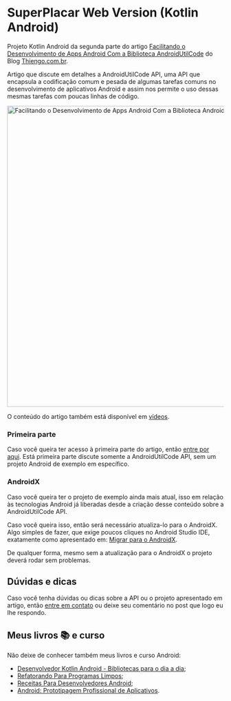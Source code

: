 # SuperPlacar Web Version (Kotlin Android)

Projeto Kotlin Android da segunda parte do artigo [Facilitando o Desenvolvimento de Apps Android Com a Biblioteca AndroidUtilCode](https://www.thiengo.com.br/facilitando-o-desenvolvimento-de-apps-android-com-a-biblioteca-androidutilcode#title-04) do Blog [Thiengo.com.br](https://www.thiengo.com.br).

Artigo que discute em detalhes a AndroidUtilCode API, uma API que encapsula a codificação comum e pesada de algumas tarefas comuns no desenvolvimento de aplicativos Android e assim nos permite o uso dessas mesmas tarefas com poucas linhas de código.

<img src="https://www.thiengo.com.br/img/post/normal/oujq61b820cgjnmlq9s51rkcc1350a6f78dcd58d71347d55702f42c49d.jpg" width="700" alt="Facilitando o Desenvolvimento de Apps Android Com a Biblioteca AndroidUtilCode">

O conteúdo do artigo também está disponível em [vídeos](https://www.thiengo.com.br/facilitando-o-desenvolvimento-de-apps-android-com-a-biblioteca-androidutilcode#title-21).

### Primeira parte

Caso você queira ter acesso à primeira parte do artigo, então [entre por aqui](https://www.thiengo.com.br/facilitando-o-desenvolvimento-de-apps-android-com-a-biblioteca-androidutilcode#title-01). Está primeira parte discute somente a AndroidUtilCode API, sem um projeto Android de exemplo em específico.

### AndroidX

Caso você queira ter o projeto de exemplo ainda mais atual, isso em relação às tecnologias Android já liberadas desde a criação desse conteúdo sobre a AndroidUtilCode API.

Caso você queira isso, então será necessário atualiza-lo para o AndroidX. Algo simples de fazer, que exige poucos cliques no Android Studio IDE, exatamente como apresentado em: [Migrar para o AndroidX](https://developer.android.com/jetpack/androidx/migrate?hl=pt-br).

De qualquer forma, mesmo sem a atualização para o AndroidX o projeto deverá rodar sem problemas.

## Dúvidas e dicas

Caso você tenha dúvidas ou dicas sobre a API ou o projeto apresentado em artigo, então [entre em contato](https://www.thiengo.com.br/contato) ou deixe seu comentário no post que logo eu lhe respondo.

## Meus livros 📚 e curso

Não deixe de conhecer também meus livros e curso Android:

- [Desenvolvedor Kotlin Android - Bibliotecas para o dia a dia](https://www.thiengo.com.br/livro-desenvolvedor-kotlin-android);
- [Refatorando Para Programas Limpos](https://www.thiengo.com.br/livro-refatorando-para-programas-limpos);
- [Receitas Para Desenvolvedores Android](https://www.thiengo.com.br/livro-receitas-para-desenvolvedores-android);
- [Android: Prototipagem Profissional de Aplicativos](https://www.udemy.com/course/android-prototipagem-profissional-de-aplicativos/?locale=pt_BR&persist_locale=).

